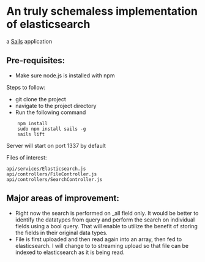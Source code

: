 # An truly schemaless implementation of elasticsearch 

a [Sails](http://sailsjs.org) application

## Pre-requisites:

* Make sure node.js is installed with npm

Steps to follow:

* git clone the project
* navigate to the project directory
*  Run the following command

```
    npm install
    sudo npm install sails -g
    sails lift
```

Server will start on port 1337 by default

Files of interest:

    api/services/Elasticsearch.js
    api/controllers/FileController.js
    api/controllers/SearchController.js

## Major areas of improvement:
    
* Right now the search is performed on _all field only. It would be better to identify the datatypes from query and perform the search on individual fields using a bool query. That will enable to utilize the benefit of storing the fields in their original data types.
* File is first uploaded and then read again into an array, then fed to elasticsearch. I will change to to streaming upload so that file can be indexed to elasticsearch as it is being read. 

